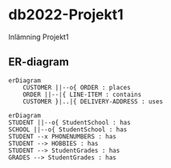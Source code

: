 # db2022-Projekt1
Inlämning Projekt1

## ER-diagram
```mermaid
erDiagram
    CUSTOMER ||--o{ ORDER : places
    ORDER ||--|{ LINE-ITEM : contains
    CUSTOMER }|..|{ DELIVERY-ADDRESS : uses
```

```mermaid
erDiagram
STUDENT ||--o{ StudentSchool : has
SCHOOL ||--o{ StudentSchool : has
STUDENT --x PHONENUMBERS : has
STUDENT --> HOBBIES : has
STUDENT --> StudentGrades : has
GRADES --> StudentGrades : has
```
